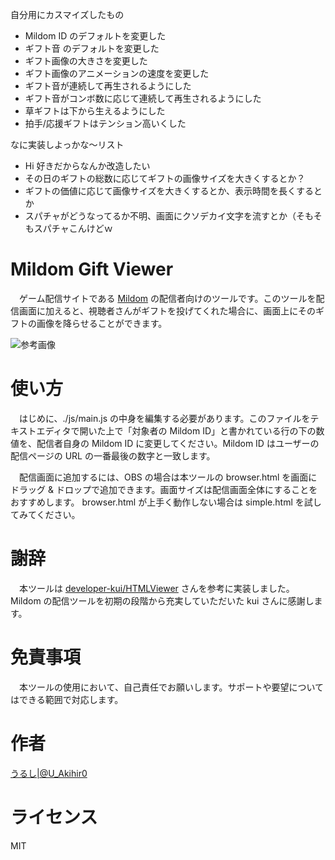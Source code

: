 自分用にカスマイズしたもの

- Mildom ID のデフォルトを変更した
- ギフト音 のデフォルトを変更した
- ギフト画像の大きさを変更した
- ギフト画像のアニメーションの速度を変更した
- ギフト音が連続して再生されるようにした
- ギフト音がコンボ数に応じて連続して再生されるようにした
- 草ギフトは下から生えるようにした
- 拍手/応援ギフトはテンション高いくした

なに実装しよっかな〜リスト

- Hi 好きだからなんか改造したい
- その日のギフトの総数に応じてギフトの画像サイズを大きくするとか？
- ギフトの価値に応じて画像サイズを大きくするとか、表示時間を長くするとか
- スパチャがどうなってるか不明、画面にクソデカイ文字を流すとか（そもそもスパチャこんけどｗ

# Mildom Gift Viewer

　ゲーム配信サイトである [Mildom](https://www.mildom.com/) の配信者向けのツールです。このツールを配信画面に加えると、視聴者さんがギフトを投げてくれた場合に、画面上にそのギフトの画像を降らせることができます。


![参考画像](./img/sample.png)


# 使い方

　はじめに、./js/main.js の中身を編集する必要があります。このファイルをテキストエディタで開いた上で「対象者の Mildom ID」と書かれている行の下の数値を、配信者自身の Mildom ID に変更してください。Mildom ID はユーザーの配信ページの URL の一番最後の数字と一致します。


　配信画面に追加するには、OBS の場合は本ツールの browser.html を画面にドラッグ & ドロップで追加できます。画面サイズは配信画面全体にすることをおすすめします。 browser.html が上手く動作しない場合は simple.html を試してみてください。


# 謝辞

　本ツールは [developer-kui/HTMLViewer](https://github.com/developer-kui/HTMLViewer) さんを参考に実装しました。 Mildom の配信ツールを初期の段階から充実していただいた kui さんに感謝します。


# 免責事項

　本ツールの使用において、自己責任でお願いします。サポートや要望についてはできる範囲で対応します。

# 作者

[うるし|@U_Akihir0](https://twitter.com/U_Akihir0) 

# ライセンス

MIT
